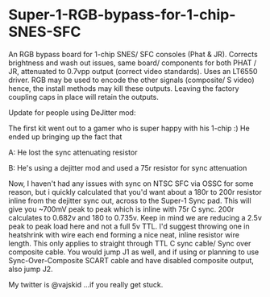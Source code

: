# Super-1-RGB-bypass-for-1-chip-SNES-SFC

An RGB bypass board for 1-chip SNES/ SFC consoles (Phat & JR). Corrects brightness and wash out issues, same board/ components for both PHAT / JR, attenuated to 0.7vpp output (correct video standards). Uses an LT6550 driver.
RGB may be used to encode the other signals (composite/ S video)
hence, the install methods may kill these outputs. Leaving the factory coupling caps in place will retain the outputs.



Update for people using DeJitter mod:

The first kit went out to a gamer who is super happy with his 1-chip :)
He ended up bringing up the fact that

A: He lost the sync attenuating resistor

B: He's using a dejitter mod and used a 75r resistor for sync attenuation

Now, I haven't had any issues with sync on NTSC SFC via OSSC for some reason, but i quickly calculated that you'd want about a 180r to 200r resistor inline from the
dejitter sync out, across to the Super-1 Sync pad. This will give you ~700mV peak to peak which is inline with 75r C sync. 200r calculates to 0.682v and 180 to 0.735v.
Keep in mind we are reducing a 2.5v peak to peak load here and not a full 5v TTL. I'd suggest throwing one in heatshrink with wire each end forming a nice neat, inline resistor wire length. This only applies to straight through TTL C sync cable/ Sync over composite cable. You would jump J1 as well, and if using or planning to use Sync-Over-Composite SCART cable and have disabled composite output, also jump J2.

My twitter is @vajskid ...if you really get stuck.
